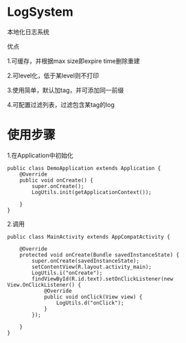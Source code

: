 # LogSystem
本地化日志系统

优点

1.可缓存，并根据max size即expire time删除重建

2.可level化，低于某level则不打印

3.使用简单，默认加tag，并可添加同一前缀

4.可配置过滤列表，过滤包含某tag的log

# 使用步骤

1.在Application中初始化
```
public class DemoApplication extends Application {
	@Override
	public void onCreate() {
		super.onCreate();
		LogUtils.init(getApplicationContext());

	}
}
```
2.调用
```
public class MainActivity extends AppCompatActivity {

	@Override
	protected void onCreate(Bundle savedInstanceState) {
		super.onCreate(savedInstanceState);
		setContentView(R.layout.activity_main);
		LogUtils.i("onCreate");
		findViewById(R.id.text).setOnClickListener(new View.OnClickListener() {
			@Override
			public void onClick(View view) {
				LogUtils.d("onClick");
			}
		});

	}
}
```
